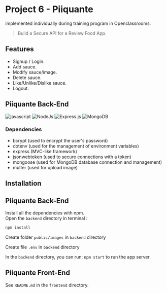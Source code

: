 # Project 6 - Piiquante
implemented individually during training program in Openclassrooms.
> Build a Secure API for a Review Food App.

## Features
* Signup / Login.
* Add sauce.
* Modify sauce/image.
* Delete sauce.
* Like/Unlike/Dislike sauce.
* Logout.

## Piiquante Back-End
![javascript](https://img.shields.io/badge/Javascript-323330?style=for-the-badge&logo=javascript&logoColor=F7DF1E)
![NodeJs](https://img.shields.io/badge/NodeJs-339933?style=for-the-badge&logo=nodedotjs&logoColor=white)
![Express.js](https://img.shields.io/badge/Express.js-EEEEEE?style=for-the-badge&logo=express&logoColor=black)
![MongoDB](https://img.shields.io/badge/MongoDB-4EA94B?style=for-the-badge&logo=mongodb&logoColor=white)

### Dependencies
* bcrypt (used to encrypt the user's password)
* dotenv (used for the management of environment variables)
* express (MVC-like framework)
* jsonwebtoken (used to secure connections with a token)
* mongoose (used for MongoDB database connection and management)
* multer (used for upload image)

## Installation

## Piiquante Back-End
Install all the dependencies with npm.\
Open the `backend` directory in terminal :
```bash
npm install
```

Create folder `public/images` in `backend` directory

Create file `.env` in `backend` directory

In the `backend` directory, you can run:
`npm start` to run the app server.

## Piiquante Front-End
See `README.md` in the `frontend` directory.